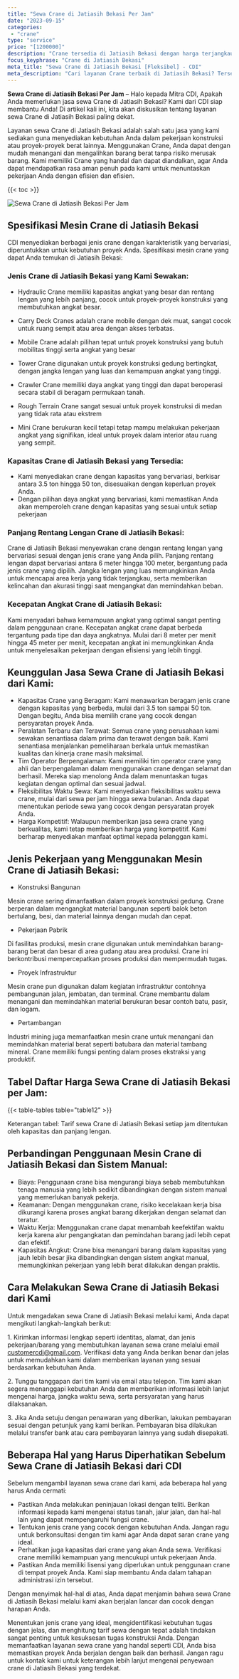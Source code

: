 ```yaml
---
title: "Sewa Crane di Jatiasih Bekasi Per Jam"
date: "2023-09-15"
categories:
 - "crane"
type: "service"
price: "[1200000]"
description: "Crane tersedia di Jatiasih Bekasi dengan harga terjangkau. Crane cocok untuk mendukung proyek sebagai peralatan angkat yang kuat. Dapatkan penawaran spesial sekarang."
focus_keyphrase: "Crane di Jatiasih Bekasi"
meta_title: "Sewa Crane di Jatiasih Bekasi [Fleksibel] - CDI"
meta_description: "Cari layanan Crane terbaik di Jatiasih Bekasi? Tersedia Crane berkualitas untuk proyek pembangunan. Segera konsultasi gratis."
---
```


**Sewa Crane di Jatiasih Bekasi Per Jam** – Halo kepada Mitra CDI, Apakah Anda memerlukan jasa sewa Crane di Jatiasih Bekasi? Kami dari CDI siap membantu Anda! Di artikel kali ini, kita akan diskusikan tentang layanan sewa Crane di Jatiasih Bekasi paling dekat.

Layanan sewa Crane di Jatiasih Bekasi adalah salah satu jasa yang kami sediakan guna menyediakan kebutuhan Anda dalam pekerjaan konstruksi atau proyek-proyek berat lainnya. Menggunakan Crane, Anda dapat dengan mudah menangani dan mengalihkan barang berat tanpa risiko merusak barang. Kami memiliki Crane yang handal dan dapat diandalkan, agar Anda dapat mendapatkan rasa aman penuh pada kami untuk menuntaskan pekerjaan Anda dengan efisien dan efisien.

{{< toc >}}

![Sewa Crane di Jatiasih Bekasi Per Jam](/images/crane/crane-16.jpg)

## Spesifikasi Mesin Crane di Jatiasih Bekasi

CDI menyediakan berbagai jenis crane dengan karakteristik yang bervariasi, diperuntukkan untuk kebutuhan proyek Anda. Spesifikasi mesin crane yang dapat Anda temukan di Jatiasih Bekasi:

### Jenis Crane di Jatiasih Bekasi yang Kami Sewakan:

*   Hydraulic Crane memiliki kapasitas angkat yang besar dan rentang lengan yang lebih panjang, cocok untuk proyek-proyek konstruksi yang membutuhkan angkat besar.
*   Carry Deck Cranes adalah crane mobile dengan dek muat, sangat cocok untuk ruang sempit atau area dengan akses terbatas.
*   Mobile Crane adalah pilihan tepat untuk proyek konstruksi yang butuh mobilitas tinggi serta angkat yang besar

*   Tower Crane digunakan untuk proyek konstruksi gedung bertingkat, dengan jangka lengan yang luas dan kemampuan angkat yang tinggi.
*   Crawler Crane memiliki daya angkat yang tinggi dan dapat beroperasi secara stabil di beragam permukaan tanah.
*   Rough Terrain Crane sangat sesuai untuk proyek konstruksi di medan yang tidak rata atau ekstrem

*   Mini Crane berukuran kecil tetapi tetap mampu melakukan pekerjaan angkat yang signifikan, ideal untuk proyek dalam interior atau ruang yang sempit.

### Kapasitas Crane di Jatiasih Bekasi yang Tersedia:

*   Kami menyediakan crane dengan kapasitas yang bervariasi, berkisar antara 3.5 ton hingga 50 ton, disesuaikan dengan keperluan proyek Anda.
*   Dengan pilihan daya angkat yang bervariasi, kami memastikan Anda akan memperoleh crane dengan kapasitas yang sesuai untuk setiap pekerjaan

### Panjang Rentang Lengan Crane di Jatiasih Bekasi:

Crane di Jatiasih Bekasi menyewakan crane dengan rentang lengan yang bervariasi sesuai dengan jenis crane yang Anda pilih. Panjang rentang lengan dapat bervariasi antara 6 meter hingga 100 meter, bergantung pada jenis crane yang dipilih. Jangka lengan yang luas memungkinkan Anda untuk mencapai area kerja yang tidak terjangkau, serta memberikan kelincahan dan akurasi tinggi saat mengangkat dan memindahkan beban.

### Kecepatan Angkat Crane di Jatiasih Bekasi:

Kami menyadari bahwa kemampuan angkat yang optimal sangat penting dalam penggunaan crane. Kecepatan angkat crane dapat berbeda tergantung pada tipe dan daya angkatnya. Mulai dari 8 meter per menit hingga 45 meter per menit, kecepatan angkat ini memungkinkan Anda untuk menyelesaikan pekerjaan dengan efisiensi yang lebih tinggi.

## Keunggulan Jasa Sewa Crane di Jatiasih Bekasi dari Kami:

*   Kapasitas Crane yang Beragam: Kami menawarkan beragam jenis crane dengan kapasitas yang berbeda, mulai dari 3.5 ton sampai 50 ton. Dengan begitu, Anda bisa memilih crane yang cocok dengan persyaratan proyek Anda.
*   Peralatan Terbaru dan Terawat: Semua crane yang perusahaan kami sewakan senantiasa dalam prima dan terawat dengan baik. Kami senantiasa menjalankan pemeliharaan berkala untuk memastikan kualitas dan kinerja crane masih maksimal.
*   Tim Operator Berpengalaman: Kami memiliki tim operator crane yang ahli dan berpengalaman dalam menggunakan crane dengan selamat dan berhasil. Mereka siap menolong Anda dalam menuntaskan tugas kegiatan dengan optimal dan sesuai jadwal.
*   Fleksibilitas Waktu Sewa: Kami menyediakan fleksibilitas waktu sewa crane, mulai dari sewa per jam hingga sewa bulanan. Anda dapat menentukan periode sewa yang cocok dengan persyaratan proyek Anda.
*   Harga Kompetitif: Walaupun memberikan jasa sewa crane yang berkualitas, kami tetap memberikan harga yang kompetitif. Kami berharap menyediakan manfaat optimal kepada pelanggan kami.

## Jenis Pekerjaan yang Menggunakan Mesin Crane di Jatiasih Bekasi:

*   Konstruksi Bangunan

Mesin crane sering dimanfaatkan dalam proyek konstruksi gedung. Crane berperan dalam mengangkat material bangunan seperti balok beton bertulang, besi, dan material lainnya dengan mudah dan cepat.
*   Pekerjaan Pabrik

Di fasilitas produksi, mesin crane digunakan untuk memindahkan barang-barang berat dan besar di area gudang atau area produksi. Crane ini berkontribusi mempercepatkan proses produksi dan mempermudah tugas.
*   Proyek Infrastruktur

Mesin crane pun digunakan dalam kegiatan infrastruktur contohnya pembangunan jalan, jembatan, dan terminal. Crane membantu dalam menangani dan memindahkan material berukuran besar contoh batu, pasir, dan logam.
*   Pertambangan

Industri mining juga memanfaatkan mesin crane untuk menangani dan memindahkan material berat seperti batubara dan material tambang mineral. Crane memiliki fungsi penting dalam proses ekstraksi yang produktif.

## Tabel Daftar Harga Sewa Crane di Jatiasih Bekasi per Jam:

{{< table-tables table="table12" >}}

Keterangan tabel: Tarif sewa Crane di Jatiasih Bekasi setiap jam ditentukan oleh kapasitas dan panjang lengan.

## Perbandingan Penggunaan Mesin Crane di Jatiasih Bekasi dan Sistem Manual:

*   Biaya: Penggunaan crane bisa mengurangi biaya sebab membutuhkan tenaga manusia yang lebih sedikit dibandingkan dengan sistem manual yang memerlukan banyak pekerja.
*   Keamanan: Dengan menggunakan crane, risiko kecelakaan kerja bisa dikurangi karena proses angkat barang dikerjakan dengan selamat dan teratur.
*   Waktu Kerja: Menggunakan crane dapat menambah keefektifan waktu kerja karena alur pengangkatan dan pemindahan barang jadi lebih cepat dan efektif.
*   Kapasitas Angkut: Crane bisa menangani barang dalam kapasitas yang jauh lebih besar jika dibandingkan dengan sistem angkat manual, memungkinkan pekerjaan yang lebih berat dilakukan dengan praktis.

## Cara Melakukan Sewa Crane di Jatiasih Bekasi dari Kami

Untuk mengadakan sewa Crane di Jatiasih Bekasi melalui kami, Anda dapat mengikuti langkah-langkah berikut:

1\.  Kirimkan informasi lengkap seperti identitas, alamat, dan jenis pekerjaan/barang yang membutuhkan layanan sewa crane melalui email customercdi@gmail.com. Verifikasi data yang Anda berikan benar dan jelas untuk memudahkan kami dalam memberikan layanan yang sesuai berdasarkan kebutuhan Anda.

2\.  Tunggu tanggapan dari tim kami via email atau telepon. Tim kami akan segera menanggapi kebutuhan Anda dan memberikan informasi lebih lanjut mengenai harga, jangka waktu sewa, serta persyaratan yang harus dilaksanakan.

3\.  Jika Anda setuju dengan penawaran yang diberikan, lakukan pembayaran sesuai dengan petunjuk yang kami berikan. Pembayaran bisa dilakukan melalui transfer bank atau cara pembayaran lainnya yang sudah disepakati.

## Beberapa Hal yang Harus Diperhatikan Sebelum Sewa Crane di Jatiasih Bekasi dari CDI

Sebelum mengambil layanan sewa crane dari kami, ada beberapa hal yang harus Anda cermati:

*   Pastikan Anda melakukan peninjauan lokasi dengan teliti. Berikan informasi kepada kami mengenai status tanah, jalur jalan, dan hal-hal lain yang dapat mempengaruhi fungsi crane.
*   Tentukan jenis crane yang cocok dengan kebutuhan Anda. Jangan ragu untuk berkonsultasi dengan tim kami agar Anda dapat saran crane yang ideal.
*   Perhatikan juga kapasitas dari crane yang akan Anda sewa. Verifikasi crane memiliki kemampuan yang mencukupi untuk pekerjaan Anda.
*   Pastikan Anda memiliki lisensi yang diperlukan untuk penggunaan crane di tempat proyek Anda. Kami siap membantu Anda dalam tahapan administrasi izin tersebut.

Dengan menyimak hal-hal di atas, Anda dapat menjamin bahwa sewa Crane di Jatiasih Bekasi melalui kami akan berjalan lancar dan cocok dengan harapan Anda.

Menentukan jenis crane yang ideal, mengidentifikasi kebutuhan tugas dengan jelas, dan menghitung tarif sewa dengan tepat adalah tindakan sangat penting untuk kesuksesan tugas konstruksi Anda. Dengan memanfaatkan layanan sewa crane yang handal seperti CDI, Anda bisa memastikan proyek Anda berjalan dengan baik dan berhasil. Jangan ragu untuk kontak kami untuk keterangan lebih lanjut mengenai penyewaan crane di Jatiasih Bekasi yang terdekat.